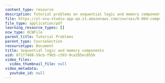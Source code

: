 ```yaml
---
content_type: resource
description: Tutorial problems on sequential logic and memory components.
file: https://ol-ocw-studio-app-qa.s3.amazonaws.com/courses/6-004-computation-structures-spring-2009/071f748859cbf9b5c5939ce285ec855b_MIT6_004s09_tutor06.pdf
file_type: application/pdf
learning_resource_types: []
ocw_type: OCWFile
parent_title: Tutorial Problems
parent_type: CourseSection
resourcetype: Document
title: Sequential logic and memory components
uid: 071f7488-59cb-f9b5-c593-9ce285ec855b
video_files:
  video_thumbnail_file: null
video_metadata:
  youtube_id: null
---
```

